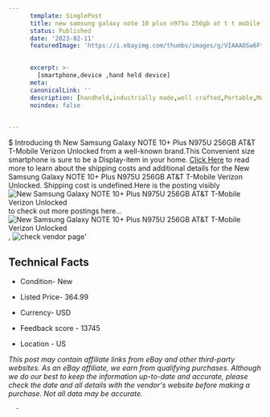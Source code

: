 ```yaml
---
      template: SinglePost
      title: new samsung galaxy note 10 plus n975u 256gb at t t mobile verizon unlocked
      status: Published
      date: '2023-02-11'
      featuredImage: 'https://i.ebayimg.com/thumbs/images/g/VIAAAOSw6FteWGYR/s-l225.jpg'
       

      excerpt: >-
        [smartphone,device ,hand held device]
      meta:
      canonicalLink: ''
      description: [handheld,industrially made,well crafted,Portable,Mobile,Compact,Convenient,Lightweight,Maneuverable,Man-portable,Miniature,Carriable,Hand-held,Light,Holdable,Transportable,Mobile device,Pocket-sized,On-the-go,Wireless,Cordless,Compact size,Convenient size, smartphone,device ,hand held device]
      noindex: false
      

---
```

$
      Introducing th New Samsung Galaxy NOTE 10+ Plus N975U 256GB AT&T T-Mobile Verizon Unlocked from a well-known brand.This Convenient size smartphone is sure to be a Display-item in your home. [Click Here](https://www.ebay.com/itm/193280874609?hash=item2d00701871%3Ag%3AVIAAAOSw6FteWGYR&mkevt=1&mkcid=1&mkrid=711-53200-19255-0&campid=%253CePNCampaignId%253E&customid=%253CreferenceId%253E&toolid=10049) to read more to learn about the shipping costs and additional details for the New Samsung Galaxy NOTE 10+ Plus N975U 256GB AT&T T-Mobile Verizon Unlocked. Shipping cost is undefined.Here is the posting visibly ![New Samsung Galaxy NOTE 10+ Plus N975U 256GB AT&T T-Mobile Verizon Unlocked](https://i.ebayimg.com/thumbs/images/g/VIAAAOSw6FteWGYR/s-l225.jpg) to check out more postings here... ![New Samsung Galaxy NOTE 10+ Plus N975U 256GB AT&T T-Mobile Verizon Unlocked](https://i.ebayimg.com/images/g/VIAAAOSw6FteWGYR/s-l640.jpg), ![check vendor page](https://origin-galleryplus.ebayimg.com/ws/web/193280874609_2_0_1/225x225.jpg,https://origin-galleryplus.ebayimg.com/ws/web/193280874609_3_0_1/225x225.jpg)'

      

 ## Technical Facts 



     
      

 - Condition- New 


      

 - Listed Price- 364.99 


      

 - Currency- USD 


      

 - Feedback score - 13745 


      

 - Location - US 


      
      

 *_This post may contain affiliate links from eBay and other third-party websites. As an eBay affiliate, we earn from qualifying purchases. Although we do our best to keep the information up-to-date and accurate, please check the date and all details with the vendor's website before making a purchase. Not all data may be accurate._*




      -
